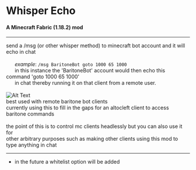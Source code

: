 # Whisper Echo
#### A Minecraft Fabric (1.18.2) mod 
---------------

send a /msg (or other whisper method) to minecraft bot account and it will echo in chat </br>
</br>
&nbsp;&nbsp;&nbsp;&nbsp;&nbsp;&nbsp;*example*: `/msg BaritoneBot goto 1000 65 1000` </br>
&nbsp;&nbsp;&nbsp;&nbsp;&nbsp;&nbsp;in this instance the 'BaritoneBot' account would then echo this command 'goto 1000 65 1000'</br>
&nbsp;&nbsp;&nbsp;&nbsp;&nbsp;&nbsp;in chat thereby running it on that client from a remote user. </br>
</br>
![Alt Text](https://media.giphy.com/media/0pG8VNE9SPfjogvg9i/giphy.gif)</br>
best used with remote baritone bot clients </br>
currently using this to fill in the gaps for an altocleft client to access baritone commands </br>
</br>
the point of this is to control mc clients headlessly but you can also use it for </br>
other arbitrary purposes such as making other clients using this mod to type anything in chat</br>

---------------
+ in the future a whitelist option will be added
